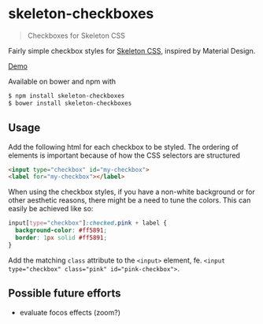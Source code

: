 # skeleton-checkboxes
> Checkboxes for Skeleton CSS

Fairly simple checkbox styles for [Skeleton CSS](http://skeleton-framework.github.io/), inspired by Material Design.

[Demo](http://orbitbot.github.io/skeleton-checkboxes/)

Available on bower and npm with

```bash
$ npm install skeleton-checkboxes
$ bower install skeleton-checkboxes
```

Usage
-----

Add the following html for each checkbox to be styled. The ordering of elements is important because of how the CSS selectors are structured

```html
<input type="checkbox" id="my-checkbox">
<label for="my-checkbox"></label>
```

When using the checkbox styles, if you have a non-white background or for other aesthetic reasons, there might be a need to tune the colors. This can easily be achieved like so: 

```css
input[type="checkbox"]:checked.pink + label {
  background-color: #ff5891;
  border: 1px solid #ff5891;
}
```

Add the matching `class` attribute to the `<input>` element, fe. `<input type="checkbox" class="pink" id="pink-checkbox">`.

Possible future efforts
-----------------------

- evaluate focos effects (zoom?)
